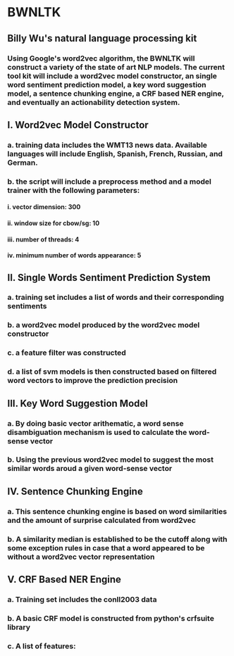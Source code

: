 # BWNLTK
## Billy Wu's natural language processing kit 

### Using Google's word2vec algorithm, the BWNLTK will construct a variety of the state of art NLP models. The current tool kit will include a word2vec model constructor, an single word sentiment prediction model, a key word suggestion model, a sentence chunking engine, a CRF based NER engine, and eventually an actionability detection system.

## I.   Word2vec Model Constructor
###  a. training data includes the WMT13 news data. Available languages will include English, Spanish, French, Russian, and German.
###  b. the script will include a preprocess method and a model trainer with the following parameters:
####    i.   vector dimension: 300
####    ii.  window size for cbow/sg: 10
####    iii. number of threads: 4
####    iv.  minimum number of words appearance: 5
## II.  Single Words Sentiment Prediction System
###  a. training set includes a list of words and their corresponding sentiments
###  b. a word2vec model produced by the word2vec model constructor 
###  c. a feature filter was constructed
###  d. a list of svm models is then constructed based on filtered word vectors to improve the prediction precision
## III. Key Word Suggestion Model
###  a. By doing basic vector arithematic, a word sense disambiguation mechanism is used to calculate the word-sense vector
###  b. Using the previous word2vec model to suggest the most similar words aroud a given word-sense vector
## IV.  Sentence Chunking Engine
###  a. This sentence chunking engine is based on word similarities and the amount of surprise calculated from word2vec
###  b. A similarity median is established to be the cutoff along with some exception rules in case that a word appeared to be without a word2vec vector representation
## V.   CRF Based NER Engine
###  a. Training set includes the conll2003 data
###  b. A basic CRF model is constructed from python's crfsuite library
###  c. A list of features:

  
